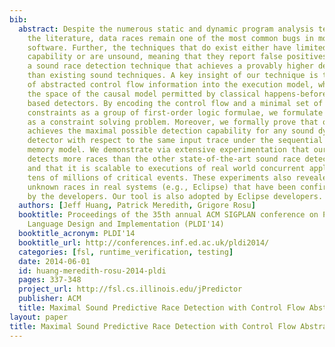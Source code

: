 ```yaml
---
bib:
  abstract: Despite the numerous static and dynamic program analysis techniques in
    the literature, data races remain one of the most common bugs in modern concurrent
    software. Further, the techniques that do exist either have limited detection
    capability or are unsound, meaning that they report false positives. We present
    a sound race detection technique that achieves a provably higher detection capability
    than existing sound techniques. A key insight of our technique is the inclusion
    of abstracted control flow information into the execution model, which increases
    the space of the causal model permitted by classical happens-before or causally-precedes
    based detectors. By encoding the control flow and a minimal set of feasibility
    constraints as a group of first-order logic formulae, we formulate race detection
    as a constraint solving problem. Moreover, we formally prove that our formulation
    achieves the maximal possible detection capability for any sound dynamic race
    detector with respect to the same input trace under the sequential consistency
    memory model. We demonstrate via extensive experimentation that our technique
    detects more races than the other state-of-the-art sound race detection techniques,
    and that it is scalable to executions of real world concurrent applications with
    tens of millions of critical events. These experiments also revealed several previously
    unknown races in real systems (e.g., Eclipse) that have been confirmed or fixed
    by the developers. Our tool is also adopted by Eclipse developers.
  authors: [Jeff Huang, Patrick Meredith, Grigore Rosu]
  booktitle: Proceedings of the 35th annual ACM SIGPLAN conference on Programming
    Language Design and Implementation (PLDI'14)
  booktitle_acronym: PLDI'14
  booktitle_url: http://conferences.inf.ed.ac.uk/pldi2014/
  categories: [fsl, runtime_verification, testing]
  date: 2014-06-01
  id: huang-meredith-rosu-2014-pldi
  pages: 337-348
  project_url: http://fsl.cs.illinois.edu/jPredictor
  publisher: ACM
  title: Maximal Sound Predictive Race Detection with Control Flow Abstraction
layout: paper
title: Maximal Sound Predictive Race Detection with Control Flow Abstraction
---
```


